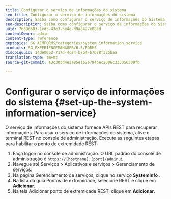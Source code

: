 ```yaml
---
title: Configurar o serviço de informações do sistema
seo-title: Configurar o serviço de informações do sistema
description: Saiba como configurar o serviço de informações do Sistema.
seo-description: Saiba como configurar o serviço de informações do Sistema.
uuid: 7639d683-1ed5-43e3-be4e-d9ae427e88ed
contentOwner: admin
content-type: reference
geptopics: SG_AEMFORMS/categories/system_information_service
products: SG_EXPERIENCEMANAGER/6.5/FORMS
discoiquuid: 14de0652-717d-4c84-b7b4-b7b78f325baa
translation-type: tm+mt
source-git-commit: a3c303d4e3a85e1b2e794bec2006c335056309fb

---
```



# Configurar o serviço de informações do sistema {#set-up-the-system-information-service}

O serviço de informações do sistema fornece APIs REST para recuperar informações. Para usar o serviço de informações do sistema, ative o terminal REST no console de administração. Execute as seguintes etapas para habilitar o ponto de extremidade REST:

1. Faça logon no console de administração. O URL padrão do console de administração é `https://[hostname]:[port]/adminui.`
1. Navegue até Serviços > Aplicativos e serviços > Gerenciamento de serviços.
1. Na página Gerenciamento de serviços, clique no serviço **SystemInfo** .
1. Na lista da guia Pontos de extremidade, selecione REST e clique em **Adicionar**.
1. Na tela Adicionar ponto de extremidade REST, clique em **Adicionar**.

